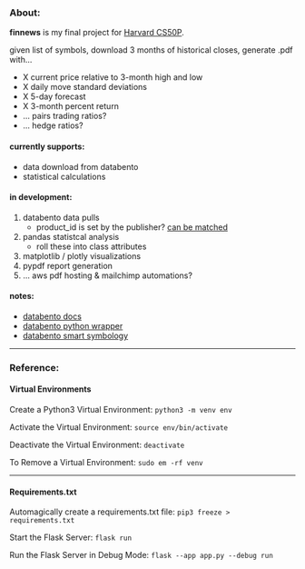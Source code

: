 ### About:
**finnews** is my final project for [Harvard CS50P](https://www.edx.org/course/cs50s-introduction-to-programming-with-python).

given list of symbols, download 3 months of historical closes, generate .pdf with...

* X current price relative to 3-month high and low
* X daily move standard deviations
* X 5-day forecast
* X 3-month percent return
* ... pairs trading ratios?
* ... hedge ratios?

#### currently supports:
* data download from databento
* statistical calculations

#### in development:
1. databento data pulls
    * product_id is set by the publisher? [can be matched](https://bit.ly/3jTtQsB)
2. pandas statistcal analysis
    * roll these into class attributes
3. matplotlib / plotly visualizations
4. pypdf report generation
5. ... aws pdf hosting & mailchimp automations?

#### notes:
* [databento docs](https://docs.databento.com/)
* [databento python wrapper](https://bit.ly/3Iu88pi)
* [databento smart symbology](https://bit.ly/3ilxrza)

***
### Reference:

#### Virtual Environments
Create a Python3 Virtual Environment: 
```python3 -m venv env```

Activate the Virtual Environment:
```source env/bin/activate```

Deactivate the Virtual Environment:
```deactivate```

To Remove a Virtual Environment:
```sudo em -rf venv```

***
#### Requirements.txt
Automagically create a requirements.txt file:
```pip3 freeze > requirements.txt```

Start the Flask Server:
```flask run```

Run the Flask Server in Debug Mode:
```flask --app app.py --debug run```
